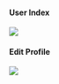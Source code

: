 #### User Index
<img src="https://cloud.githubusercontent.com/assets/15305961/18035793/858ef922-6d11-11e6-957b-1ec508713100.jpg">

#### Edit Profile
<img src="https://cloud.githubusercontent.com/assets/15305961/18035798/9aefb0ea-6d11-11e6-87d1-c46859c4ac0f.jpg">
